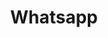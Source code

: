---
title: Whatsapp
icon: mdi:whatsapp
url: https://wa.me/584123685108?text=hi%20Doang%20Cespedes
---